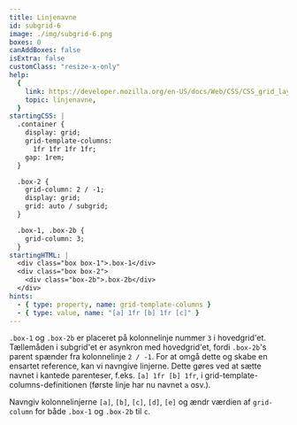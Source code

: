 ```yaml
---
title: Linjenavne
id: subgrid-6
image: ./img/subgrid-6.png
boxes: 0
canAddBoxes: false
isExtra: false
customClass: "resize-x-only"
help:
  {
    link: https://developer.mozilla.org/en-US/docs/Web/CSS/CSS_grid_layout/Grid_layout_using_named_grid_lines,
    topic: linjenavne,
  }
startingCSS: |
  .container {
    display: grid;
    grid-template-columns:
      1fr 1fr 1fr 1fr;
    gap: 1rem;
  }

  .box-2 {
    grid-column: 2 / -1;
    display: grid;
    grid: auto / subgrid;
  }

  .box-1, .box-2b {
    grid-column: 3;
  }
startingHTML: |
  <div class="box box-1">.box-1</div>
  <div class="box box-2">
    <div class="box-2b">.box-2b</div>
  </div>
hints:
  - { type: property, name: grid-template-columns }
  - { type: value, name: "[a] 1fr [b] 1fr [c]" }
---
```


`.box-1` og `.box-2b` er placeret på kolonnelinje nummer `3` i hovedgrid'et. Tællemåden i subgrid'et er asynkron med hovedgrid'et, fordi `.box-2b`'s parent spænder fra kolonnelinje `2 / -1`. For at omgå dette og skabe en ensartet reference, kan vi navngive linjerne. Dette gøres ved at sætte navnet i kantede parenteser, f.eks. `[a] 1fr [b] 1fr`, i grid-template-columns-definitionen (første linje har nu navnet `a` osv.).

Navngiv kolonnelinjerne `[a]`, `[b]`, `[c]`, `[d]`, `[e]` og ændr værdien af `grid-column` for både `.box-1` og `.box-2b` til `c`.
